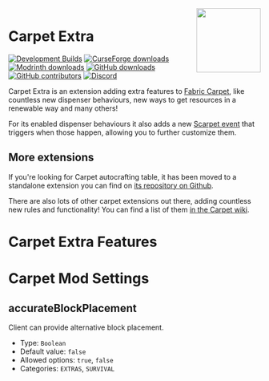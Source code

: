 <img src="./src/main/resources/assets/carpet-extra/icon.png" align="right" width="128px"/>

# Carpet Extra

[![Development Builds](https://github.com/gnembon/carpet-extra/actions/workflows/devbuild.yml/badge.svg)](https://github.com/gnembon/carpet-extra/actions/workflows/devbuild.yml)
[![CurseForge downloads](http://cf.way2muchnoise.eu/full_349240_downloads.svg)](https://www.curseforge.com/minecraft/mc-mods/carpet-extra)
[![Modrinth downloads](https://img.shields.io/modrinth/dt/carpet-extra?label=Modrinth%20downloads&logo=modrinth)](https://modrinth.com/mod/carpet-extra)
[![GitHub downloads](https://img.shields.io/github/downloads/gnembon/carpet-extra/total?label=Github%20downloads&logo=github)](https://github.com/gnembon/carpet-extra/releases)
[![GitHub contributors](https://img.shields.io/github/contributors/gnembon/carpet-extra?label=Contributors&logo=github)](https://github.com/gnembon/carpet-extra/graphs/contributors)
[![Discord](https://badgen.net/discord/online-members/gn99m4QRY4?icon=discord&label=Discord&list=what)](https://discord.gg/gn99m4QRY4)

Carpet Extra is an extension adding extra features to [Fabric Carpet], like countless new dispenser behaviours, new ways to get resources in a renewable way and many others!

[Fabric Carpet]: https://github.com/gnembon/fabric-carpet

For its enabled dispenser behaviours it also adds a new [Scarpet event] that triggers when those happen, allowing you to further customize them.

[Scarpet event]: /docs/scarpet/ScarpetEvents.md

## More extensions

If you're looking for Carpet autocrafting table, it has been moved to a standalone extension you can find on [its repository on Github][Autocraftingtable repo].

[Autocraftingtable repo]: https://github.com/gnembon/carpet-autoCraftingTable

There are also lots of other carpet extensions out there, adding countless new rules and functionality! You can find a list of them [in the Carpet wiki][extension list].

[extension list]: https://github.com/gnembon/fabric-carpet/wiki/List-of-Carpet-extensions

# Carpet Extra Features
# Carpet Mod Settings
## accurateBlockPlacement
Client can provide alternative block placement.  
* Type: `Boolean`  
* Default value: `false`  
* Allowed options: `true`, `false`  
* Categories: `EXTRAS`, `SURVIVAL`  
